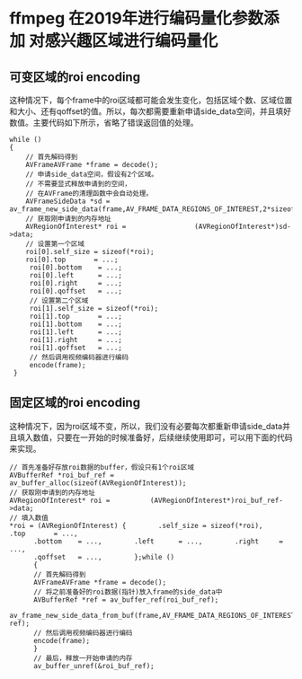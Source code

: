 # ffmpeg 在2019年进行编码量化参数添加 对感兴趣区域进行编码量化 


## 可变区域的roi encoding


这种情况下，每个frame中的roi区域都可能会发生变化，包括区域个数、区域位置和大小、还有qoffset的值。所以，每次都需要重新申请side_data空间，并且填好数值。主要代码如下所示，省略了错误返回值的处理。

```
while () 
{
	// 首先解码得到
	AVFrameAVFrame *frame = decode();
	// 申请side_data空间，假设有2个区域。
	// 不需要显式释放申请到的空间，
	// 在AVFrame的清理函数中会自动处理。
	AVFrameSideData *sd =           av_frame_new_side_data(frame,AV_FRAME_DATA_REGIONS_OF_INTEREST,2*sizeof(AVRegionOfInterest));
	// 获取刚申请到的内存地址
	AVRegionOfInterest* roi =                 (AVRegionOfInterest*)sd->data;
	// 设置第一个区域    
	roi[0].self_size = sizeof(*roi);
    roi[0].top       = ...;   
	 roi[0].bottom    = ...;    
	 roi[0].left      = ...;    
	 roi[0].right     = ...;   
	 roi[0].qoffset   = ...;
	 // 设置第二个区域   
	 roi[1].self_size = sizeof(*roi);    
	 roi[1].top       = ...;   
	 roi[1].bottom    = ...;    
	 roi[1].left      = ...;   
	 roi[1].right     = ...;    
	 roi[1].qoffset   = ...;
	 // 然后调用视频编码器进行编码    
	 encode(frame);
 }
```

## 固定区域的roi encoding

这种情况下，因为roi区域不变，所以，我们没有必要每次都重新申请side_data并且填入数值，只要在一开始的时候准备好，后续继续使用即可，可以用下面的代码来实现。


```
// 首先准备好存放roi数据的buffer，假设只有1个roi区域
AVBufferRef *roi_buf_ref =       av_buffer_alloc(sizeof(AVRegionOfInterest));
// 获取刚申请到的内存地址
AVRegionOfInterest* roi =          (AVRegionOfInterest*)roi_buf_ref->data;
// 填入数值
*roi = (AVRegionOfInterest) {        .self_size = sizeof(*roi),        .top       = ...,  
      .bottom    = ...,        .left      = ...,        .right     = ...,      
	  .qoffset   = ...,        };while () 
	  {
	  // 首先解码得到
	  AVFrameAVFrame *frame = decode();
	  // 将之前准备好的roi数据(指针)放入frame的side_data中
	  AVBufferRef *ref = av_buffer_ref(roi_buf_ref);    
	  av_frame_new_side_data_from_buf(frame,AV_FRAME_DATA_REGIONS_OF_INTEREST,                  ref);
	  // 然后调用视频编码器进行编码    
	  encode(frame);
	  }
	  // 最后，释放一开始申请的内存
	  av_buffer_unref(&roi_buf_ref);

```